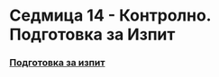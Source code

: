 # Седмица 14 - Контролно. Подготовка за Изпит

### [Подготовка за изпит](https://github.com/Kaisiq/UP-Students/blob/main/week14/podgotovka_izpit.md)